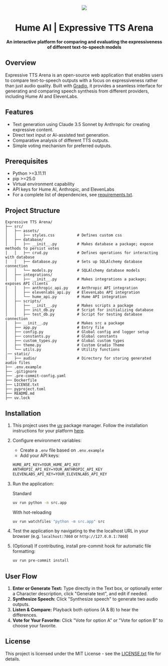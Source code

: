 <div align="center">
    <img src="https://storage.googleapis.com/hume-public-logos/hume/hume-banner.png">
    <h1>Hume AI | Expressive TTS Arena</h1>
    <p>
        <strong> An interactive platform for comparing and evaluating the expressiveness of different text-to-speech models </strong>
    </p>
</div>

## Overview

Expressive TTS Arena is an open-source web application that enables users to compare text-to-speech outputs with a focus on expressiveness rather than just audio quality. Built with [Gradio](https://www.gradio.app/), it provides a seamless interface for generating and comparing speech synthesis from different providers, including Hume AI and ElevenLabs.

## Features

- Text generation using Claude 3.5 Sonnet by Anthropic for creating expressive content.
- Direct text input or AI-assisted text generation.
- Comparative analysis of different TTS outputs.
- Simple voting mechanism for preferred outputs.

## Prerequisites

- Python >=3.11.11
- pip >=25.0
- Virtual environment capability
- API keys for Hume AI, Anthropic, and ElevenLabs
- For a complete list of dependencies, see [requirements.txt](./requirements.txt).

## Project Structure

```
Expressive TTS Arena/
├── src/
│   ├── assets/
│   │   ├── styles.css          # Defines custom css
│   ├── database/
│   │   ├── __init__.py         # Makes database a package; expose methods to persist votes
│   │   ├── crud.py             # Defines operations for interacting with database
│   │   ├── database.py         # Sets up SQLAlchemy database connection
│   │   └── models.py           # SQLAlchemy database models
│   ├── integrations/
│   │   ├── __init__.py         # Makes integrations a package; exposes API clients
│   │   ├── anthropic_api.py    # Anthropic API integration
│   │   ├── elevenlabs_api.py   # ElevenLabs API integration
│   │   └── hume_api.py         # Hume API integration
│   ├── scripts/
│   │   ├── __init__.py         # Makes scripts a package
│   │   ├── init_db.py          # Script for initializing database
│   │   ├── test_db.py          # Script for testing database connection
│   ├── __init__.py             # Makes src a package
│   ├── app.py                  # Entry file
│   ├── config.py               # Global config and logger setup
│   ├── constants.py            # Global constants
│   ├── custom_types.py         # Global custom types
│   ├── theme.py                # Custom Gradio Theme
│   └── utils.py                # Utility functions
│── static/
│   ├── audio/                  # Directory for storing generated audio files
├── .env.example
├── .gitignore
├── .pre-commit-config.yaml
├── Dockerfile
├── LICENSE.txt
├── pyproject.toml
├── README.md
├── uv.lock
```

## Installation

1. This project uses the [uv](https://docs.astral.sh/uv/) package manager. Follow the installation instructions for your platform [here](https://docs.astral.sh/uv/getting-started/installation/).

2. Configure environment variables:
    - Create a `.env` file based on `.env.example`
    - Add your API keys:

    ```txt
    HUME_API_KEY=YOUR_HUME_API_KEY
    ANTHROPIC_API_KEY=YOUR_ANTHROPIC_API_KEY
    ELEVENLABS_API_KEY=YOUR_ELEVENLABS_API_KEY
    ```

3. Run the application:

    Standard
    ```sh
    uv run python -m src.app
    ```

    With hot-reloading
    ```sh
    uv run watchfiles "python -m src.app" src
    ```

4. Test the application by navigating to the the localhost URL in your browser (e.g. `localhost:7860` or `http://127.0.0.1:7860`)

5. (Optional) If contributing, install pre-commit hook for automatic file formatting:
    ```sh
    uv run pre-commit install
    ```

## User Flow

1. **Enter or Generate Text:** Type directly in the Text box, or optionally enter a Character description, click "Generate text", and edit if needed.
2. **Synthesize Speech:** Click "Synthesize speech" to generate two audio outputs.
3. **Listen & Compare:** Playback both options (A & B) to hear the differences.
4. **Vote for Your Favorite:** Click "Vote for option A" or "Vote for option B" to choose your favorite.

## License

This project is licensed under the MIT License - see the [LICENSE.txt](LICENSE.txt) file for details.
